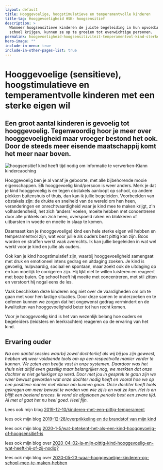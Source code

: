 ```yaml
---
layout: default
title: Hooggevoelige, hoogstimulatieve en temperamentvolle kinderen
title-tag: Hooggevoeligheid HSK- hoogsensitief
description: >
  Wanneer hoogsensitieve kinderen de juiste begeleiding in hun opvoeding en op
  school krijgen, kunnen ze op te groeien tot evenwichtige personen.
permalink: hoogevoeligheid-hoogsensitiviteit-temperamentvol-kind-sterke wil
hero-image: ""
include-in-menu: true
include-in-other-pages-list: true
---
```

# Hooggevoelige (sensitieve), hoogstimulatieve en temperamentvolle kinderen met een sterke eigen wil

## Een groot aantal kinderen is gevoelig tot hooggevoelig. Tegenwoordig hoor je meer over hooggevoeligheid maar vroeger  bestond het ook. Door de steeds meer eisende maatschappij komt het meer naar boven.

![hoogsensitief kind heeft tijd nodig om informatie te verwerken-Kiann kindercaoching](/uploads/kluwen-poppetjes.png "Als het kind kortsluiting heeft moet jij aansluiting zoeken-Kiann kindercoaching")

Hooggevoelig ben je al vanaf je geboorte, met alle bijbehorende mooie eigenschappen. Elk hooggevoelig kind/persoon is weer anders. Merk je dat je kind hooggevoelig is en tegen obstakels aanloopt op school, op  andere plekken buitenshuis of thuis, dan kan ik jullie begeleiden. Voorbeelden van obstakels zijn: de drukte en snelheid van de wereld om hen heen, veranderingen en onrechtvaardigheid waar je kind mee te maken krijgt, z'n volhardendheid, het zich ‘anders’ voelen, moeite hebben met concentreren door alle prikkels om zich heen, overspoeld raken en blokkeren of uitbarsten in woede en moeite in slaap te komen.

Daarnaast kan je (hooggevoelige) kind een hele sterke eigen wil hebben en temperamentvol zijn, wat voor jullie als ouders best pittig kan zijn. Boos worden en straffen werkt vaak averechts. Ik kan jullie begeleiden in wat wel werkt voor je kind en jullie als ouders.

Ook kan je kind hoogstimulatief zijn, waarbij hooggevoeligheid samengaat met druk en emotioneel intens gedrag en uitdaging zoeken. Je kind is gevoelig, hulpvaardig, sociaal en spontaan, maar zoekt ook de uitdaging op en kan moeilijk te corrigeren zijn. Hij lijkt niet te willen luisteren en reageert met boze buien. Op school heeft hij moeite met concentreren, met stil zitten en verstoort hij nogal eens de les. 

Vaak beschikken deze kinderen nog niet over de vaardigheden om om te gaan met voor hen lastige situaties. Door deze samen te onderzoeken en te oefenen kunnen we zorgen dat het ongewenst gedrag vermindert en de kwaliteiten van hooggevoeligheid beter tot hun recht komen. 

Voor je hooggevoelig kind is het van wezenlijk belang hoe ouders en begeleiders (leidsters en leerkrachten) reageren op de ervaring van het kind.

## Ervaring ouder

*Na een aantal sessies waarbij zowel dochterlief als wij bij jou zijn geweest, hebben wij weer voldoende tools om op een respectvolle manier verder te kunnen. We zaten een beetje vast in onze systemen. Daardoor was het thuis niet altijd even gezellig maar belangrijker nog, we merkten dat onze dochter er niet gelukkiger op werd. Door met jou in gesprek te gaan zijn we weer bewust geworden wat onze dochter nodig heeft en vooral hoe we op een positieve manier met elkaar om kunnen gaan. Onze dochter heeft tools gekregen om meer bewust te worden van wie zij is en wat ze kan. Het is en blijft een boeiend proces. Ik vond de afgelopen periode best een zware tijd. Al met al gaat het nu heel goed. Heel fijn.*

Lees ook mijn blog [2019-12-10/kinderen-met-een-pittig-temperament](2019-12-10/kinderen-met-een-pittig-temperament)

lees ook mijn blog  [2019-12-28/overprikkeling en de brandstof van mijn kind](2019-12-28/overprikkeling-en-de-brandstof-van-je-kind)

lees ook mijn blog [](2020-1-5/wat-betekent-het-als-een-kind-hooggevoelig-of-hoogsensitief-is)[2020-1-5/wat-betekent-het-als-een-kind-hooggevoelig-of-hoogsensitief-is](2020-1-5/wat-betekent-het-als-een-kind-hooggevoelig-of-hoogsensitief-is)

lees ook mijn blog over [2020-04-02-is-mijn-pittig-kind-hooggevoelig-en-wat-heeft-hij-of-zij-nodig?](2020-04-02-is-mijn-pittig-kind-hooggevoelig-en-wat-heeft-hij-of-zij-nodig?)

lees ook mijn blog over [2020-05-23-waar-hooggevoelige-kinderen-op-school-mee-te-maken-hebben](2020-05-23-waar-hooggevoelige-kinderen-op-school-mee-te-maken-hebben)